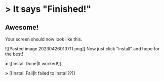# > It says "Finished!"
## Awesome!
Your screen should now look like this.

![[Pasted image 20230426013711.png]]
Now just click "Install" and hope for the best!


**>** [[Install Done|It worked!]]

**>** [[Install Fail|It failed to install??]]